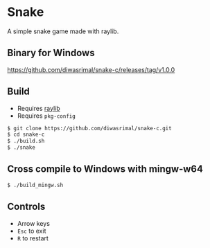 # Snake

A simple snake game made with raylib.

## Binary for Windows
https://github.com/diwasrimal/snake-c/releases/tag/v1.0.0

## Build

* Requires [raylib](https://www.raylib.com/)
* Requires `pkg-config`

```sh
$ git clone https://github.com/diwasrimal/snake-c.git
$ cd snake-c
$ ./build.sh
$ ./snake
```

## Cross compile to Windows with mingw-w64
```sh
$ ./build_mingw.sh
```

## Controls
* Arrow keys
* `Esc` to exit
* `R` to restart

